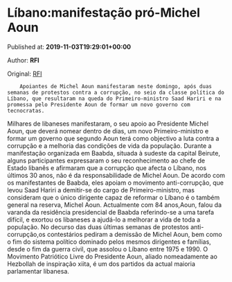 
# Líbano:manifestação pró-Michel Aoun

Published at: **2019-11-03T19:29:01+00:00**

Author: **RFI**

Original: [RFI](http://pt.rfi.fr/20191103-l%C3%ADbanomanifesta%C3%A7%C3%A3o-pr%C3%B3-michel-aoun/)


        Apoiantes de Michel Aoun manifestaram neste domingo, após duas semanas de protestos contra a corrupção, no seio da classe política do Líbano, que resultaram na queda do Primeiro-ministro Saad Hariri e na promessa pelo Presidente Aoun de formar um novo governo com tecnocratas.
      
Milhares de libaneses manifestaram, o seu apoio ao Presidente Michel Aoun, que deverá nomear dentro de dias, um novo Primeiro-ministro e formar um governo que segundo Aoun terá como objectivo a luta contra a corrupção e a melhoria das condições de vida da população.
Durante a manifestação organizada em Baabda, situada à sudeste da capital Beirute, alguns participantes expressaram o seu reconhecimento ao chefe de Estado libanês e afirmaram que a corrupção que afecta o Líbano, nos últimos 30 anos, não é da responsabilidade de Michel Aoun.
De acordo com os manifestantes de Baabda, eles apoiam o movimento anti-corrupção, que levou Saad Hariri a demitir-se do cargo de Primeiro-ministro, mas consideram que o único dirigente capaz de reformar o Líbano é o também general na reserva, Michel Aoun.
Actualmente com 84 anos,Aoun, falou da varanda da residência presidencial de Baabda referindo-se a uma tarefa difícil, e exortou os libaneses a ajudá-lo a melhorar a vida de toda a população.
No decurso das duas últimas semanas de protestos anti-corrupção,os contestários pediram a demissão de Michel Aoun, bem como o fim do sistema político dominado pelos mesmos dirigentes e famílias, desde o fim da guerra civil, que assolou o Líbano entre 1975 e 1990.
O Movimento Patriótico Livre do Presidente Aoun, aliado nomeadamente ao Hezbollah de inspiração xiita, é um dos partidos da actual maioria parlamentar libanesa.
